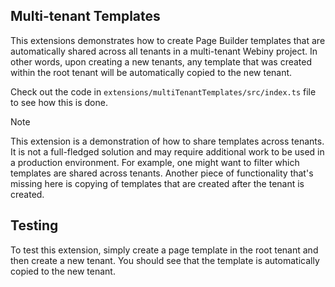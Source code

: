## Multi-tenant Templates

This extensions demonstrates how to create Page Builder templates that are automatically shared across all tenants in a multi-tenant Webiny project. In other words, upon creating a new tenants, any template that was created within the root tenant will be automatically copied to the new tenant.

Check out the code in `extensions/multiTenantTemplates/src/index.ts` file to see how this is done.

> [!NOTE]
> This extension is a demonstration of how to share templates across tenants. It is not a full-fledged solution and may require additional work to be used in a production environment. For example, one might want to filter which templates are shared across tenants. Another piece of functionality that's missing here is copying of templates that are created after the tenant is created.

## Testing

To test this extension, simply create a page template in the root tenant and then create a new tenant. You should see that the template is automatically copied to the new tenant.